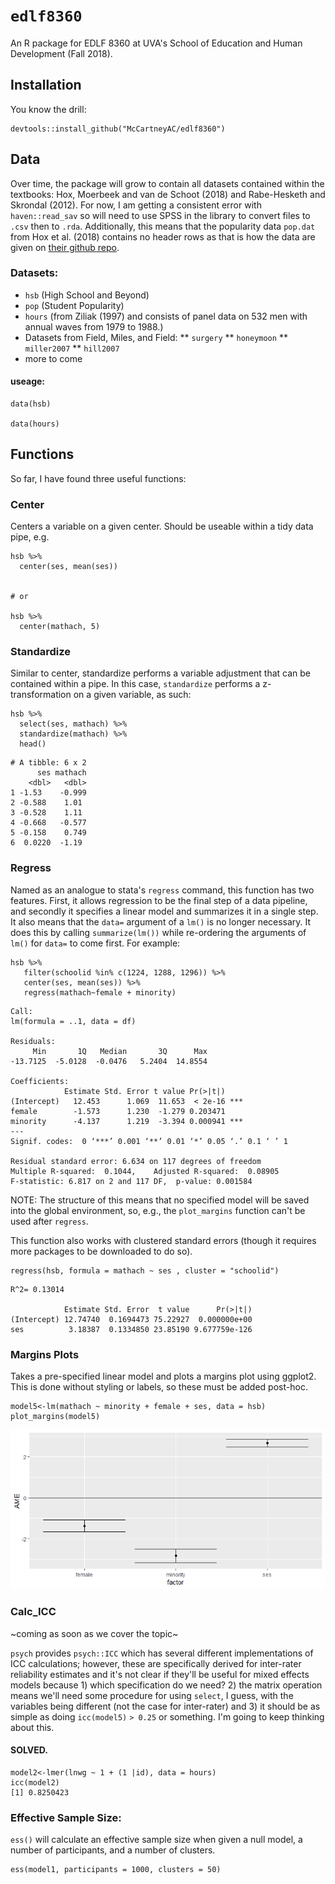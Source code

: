# `edlf8360`

An R package for EDLF 8360 at UVA's School of Education and Human Development (Fall 2018). 

## Installation
You know the drill:
```
devtools::install_github("McCartneyAC/edlf8360")
```

## Data
Over time, the package will grow to contain all datasets contained within the textbooks: Hox, Moerbeek and van de Schoot (2018) and Rabe-Hesketh and Skrondal (2012). For now, I am getting a consistent error with `haven::read_sav` so will need to use SPSS in the library to convert files to `.csv` then to `.rda`. Additionally, this means that the popularity data `pop.dat` from Hox et al. (2018) contains no header rows as that is how the data are given on [their github repo](https://github.com/MultiLevelAnalysis/Datasets-third-edition-Multilevel-book/tree/master/chapter%202/popularity/MPLUS). 


### Datasets:
* `hsb` (High School and Beyond) 
* `pop` (Student Popularity)
* `hours` (from Ziliak (1997) and consists of panel data on 532 men with annual waves from 1979 to 1988.)
* Datasets from Field, Miles, and Field: 
** `surgery`
** `honeymoon`
** `miller2007`
** `hill2007`
* more to come 

#### useage: 

```
data(hsb)

data(hours)
```

## Functions

So far, I have found three useful functions: 

### Center

Centers a variable on a given center. Should be useable within a tidy data pipe, e.g. 
```
hsb %>%
  center(ses, mean(ses))
  
  
# or 

hsb %>%
  center(mathach, 5)
```  

### Standardize

Similar to center, standardize performs a variable adjustment that can be contained within a pipe. In this case, `standardize` performs a z-transformation on a given variable, as such:

```
hsb %>% 
  select(ses, mathach) %>% 
  standardize(mathach) %>% 
  head()
```
```
# A tibble: 6 x 2
      ses mathach
    <dbl>   <dbl>
1 -1.53    -0.999
2 -0.588    1.01 
3 -0.528    1.11 
4 -0.668   -0.577
5 -0.158    0.749
6  0.0220  -1.19 
```
### Regress
Named as an analogue to stata's `regress` command, this function has two features. First, it allows regression to be the final step of a data pipeline, and secondly it specifies a linear model and summarizes it in a single step. It also means that the `data=` argument of a `lm()` is no longer necessary. It does this by calling `summarize(lm())` while re-ordering the arguments of `lm()` for `data=` to come first. For example: 

```
hsb %>% 
   filter(schoolid %in% c(1224, 1288, 1296)) %>% 
   center(ses, mean(ses)) %>% 
   regress(mathach~female + minority)
```
```
Call:
lm(formula = ..1, data = df)

Residuals:
     Min       1Q   Median       3Q      Max 
-13.7125  -5.0128  -0.0476   5.2404  14.8554 

Coefficients:
            Estimate Std. Error t value Pr(>|t|)    
(Intercept)   12.453      1.069  11.653  < 2e-16 ***
female        -1.573      1.230  -1.279 0.203471    
minority      -4.137      1.219  -3.394 0.000941 ***
---
Signif. codes:  0 ‘***’ 0.001 ‘**’ 0.01 ‘*’ 0.05 ‘.’ 0.1 ‘ ’ 1

Residual standard error: 6.634 on 117 degrees of freedom
Multiple R-squared:  0.1044,	Adjusted R-squared:  0.08905 
F-statistic: 6.817 on 2 and 117 DF,  p-value: 0.001584

```
NOTE: The structure of this means that no specified model will be saved into the global environment, so, e.g., the `plot_margins` function can't be used after `regress`. 

This function also works with clustered standard errors (though it requires more packages to be downloaded to do so). 

```
regress(hsb, formula = mathach ~ ses , cluster = "schoolid")
```
```
R^2= 0.13014 

            Estimate Std. Error  t value      Pr(>|t|)
(Intercept) 12.74740  0.1694473 75.22927  0.000000e+00
ses          3.18387  0.1334850 23.85190 9.677759e-126
```

### Margins Plots

Takes a pre-specified linear model and plots a margins plot using ggplot2. This is done without styling or labels, so these must be added post-hoc. 

``` 
model5<-lm(mathach ~ minority + female + ses, data = hsb)
plot_margins(model5)
```
![](https://github.com/McCartneyAC/edlf8360/blob/master/data/margin_model5.png)

### Calc_ICC
~coming as soon as we cover the topic~

`psych` provides `psych::ICC` which has several different implementations of ICC calculations; however, these are specifically derived for inter-rater reliability estimates and it's not clear if they'll be useful for mixed effects models because 1) which specification do we need? 2) the matrix operation means we'll need some procedure for using `select`, I guess, with the variables being different (not the case for inter-rater) and 3) it should be as simple as doing `icc(model5)` `> 0.25` or something. I'm going to keep thinking about this. 



#### SOLVED. 

```
model2<-lmer(lnwg ~ 1 + (1 |id), data = hours)
icc(model2)
[1] 0.8250423
```

### Effective Sample Size:

`ess()` will calculate an effective sample size when given a null model, a number of participants, and a number of clusters. 

```
ess(model1, participants = 1000, clusters = 50)
```
